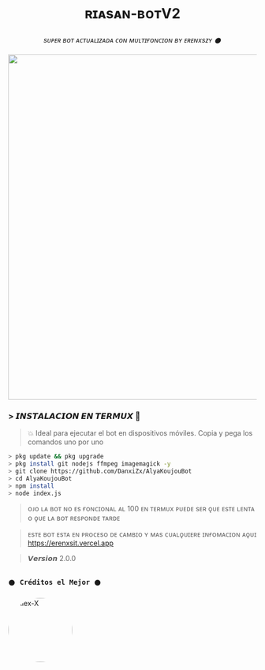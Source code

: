 ﻿<h1 align="center">ʀɪᴀsᴀɴ-ʙᴏᴛV2</h1>  
<p align="center"><i>sᴜᴘᴇʀ ʙᴏᴛ ᴀᴄᴛᴜᴀʟɪᴢᴀᴅᴀ ᴄᴏɴ ᴍᴜʟᴛɪғᴏɴᴄɪᴏɴ ʙʏ ᴇʀᴇɴxsᴢʏ 𒊹︎︎︎</i></p>

<p align="center">
  <img src="https://files.catbox.moe/jgozag.jpg" width="700"/>
</p>


### > 𝙄𝙉𝙎𝙏𝘼𝙇𝘼𝘾𝙄𝙊𝙉 𝙀𝙉 𝙏𝙀𝙍𝙈𝙐𝙓 💠

> 💥 Ideal para ejecutar el bot en dispositivos móviles. Copia y pega los comandos uno por uno

```bash
> pkg update && pkg upgrade
> pkg install git nodejs ffmpeg imagemagick -y
> git clone https://github.com/DanxiZx/AlyaKoujouBot
> cd AlyaKoujouBot 
> npm install
> node index.js
```
> ᴏᴊᴏ ʟᴀ ʙᴏᴛ ɴᴏ ᴇs ғᴏɴᴄɪᴏɴᴀʟ ᴀʟ 100 ᴇɴ ᴛᴇʀᴍᴜx ᴘᴜᴇᴅᴇ sᴇʀ ǫᴜᴇ ᴇsᴛᴇ ʟᴇɴᴛᴀ ᴏ ǫᴜᴇ ʟᴀ ʙᴏᴛ ʀᴇsᴘᴏɴᴅᴇ ᴛᴀʀᴅᴇ 


> ᴇsᴛᴇ ʙᴏᴛ ᴇsᴛᴀ ᴇɴ ᴘʀᴏᴄᴇsᴏ ᴅᴇ ᴄᴀᴍʙɪᴏ ʏ ᴍᴀs ᴄᴜᴀʟǫᴜɪᴇʀᴇ ɪɴғᴏᴍᴀᴄɪᴏɴ ᴀǫᴜɪ https://erenxsit.vercel.app

> 𝙑𝙚𝙧𝙨𝙞𝙤𝙣 2.0.0


### **`𒊹︎︎︎ Créditos el Mejor 𒊹︎︎︎ `**
<a href="https://github.com/Elpapiema" style="display:inline-block; text-decoration: none;">
    <img src="https://github.com/Elpapiema.png" width="130" height="130" alt="Alex-X" style="border-radius: 50%;"/>
</a>
